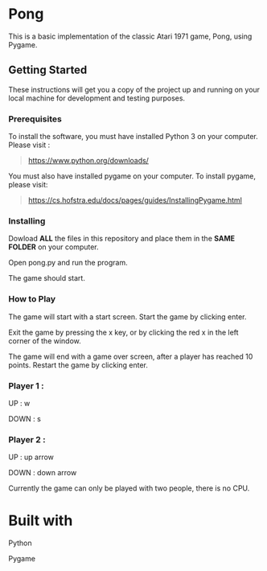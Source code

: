 # **Pong**

This is a basic implementation of the classic Atari 1971 game, Pong, using Pygame.

## **Getting Started**

These instructions will get you a copy of the project up and running on your local machine for development and testing purposes.

### **Prerequisites**

To install the software, you must have installed Python 3 on your computer. Please visit :

>https://www.python.org/downloads/

You must also have installed pygame on your computer. To install pygame, please visit:

>https://cs.hofstra.edu/docs/pages/guides/InstallingPygame.html

### **Installing**

Dowload **ALL** the files in this repository and place them in the **SAME FOLDER** on your computer.

Open pong.py and run the program. 

The game should start.

### **How to Play**

The game will start with a start screen. Start the game by clicking enter.

Exit the game by pressing the x key, or by clicking the red x in the left corner of the window.

The game will end with a game over screen, after a player has reached 10 points. Restart the game by clicking enter.

### Player 1 :

UP : w

DOWN : s

### Player 2 :

UP : up arrow

DOWN : down arrow

Currently the game can only be played with two people, there is no CPU.

# **Built with**

Python

Pygame
